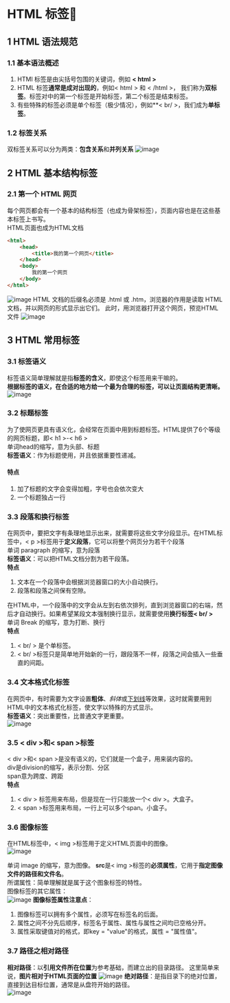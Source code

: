 #  HTML 标签&#x1F34E;
## 1 HTML 语法规范
### 1.1 基本语法概述
1. HTMl 标签是由尖括号包围的关键词，例如 **< html >**
2. HTML 标签**通常是成对出现的**，例如< html > 和 < /html >， 我们称为**双标签**。标签对中的第一个标签是开始标签，第二个标签是结束标签。
3. 有些特殊的标签必须是单个标签（极少情况），例如**< br/ >，我们成为**单标签**。

### 1.2 标签关系
双标签关系可以分为两类：**包含关系**和**并列关系**
![image](https://github.com/Happy-jianghui/Frontend-Learning/assets/98568967/a049ab1c-a428-4068-8c32-74fe817a77ce)

## 2 HTML 基本结构标签
### 2.1 第一个 HTML 网页
每个网页都会有一个基本的结构标签（也成为骨架标签），页面内容也是在这些基本标签上书写。  
HTML页面也成为HTML文档
``` html
<html>
    <head>
        <title>我的第一个网页</title>
    </head>
    <body>
        我的第一个网页
    </body>
</html>
```
![image](https://github.com/Happy-jianghui/Frontend-Learning/assets/98568967/367fe4de-19f6-48eb-958c-b02cf3c57018)
HTML 文档的后缀名必须是 .html 或 .htm，浏览器的作用是读取 HTML 文档，并以网页的形式显示出它们。
此时，用浏览器打开这个网页，预览HTML文件
![image](https://github.com/Happy-jianghui/Frontend-Learning/assets/98568967/569db016-cac6-417e-9180-775b55dfcdb1)

## 3 HTML 常用标签
### 3.1 标签语义
标签语义简单理解就是指**标签的含义**，即使这个标签用来干嘛的。  
**根据标签的语义，在合适的地方给一个最为合理的标签，可以让页面结构更清晰。**
![image](https://github.com/Happy-jianghui/Frontend-Learning/assets/98568967/45c10c63-c947-4f0b-b713-ccbf6193f045)

### 3.2 标题标签
为了使网页更具有语义化，会经常在页面中用到标题标签。HTML提供了6个等级的网页标题，即< h1 >-< h6 >  
单词head的缩写，意为头部、标题  
**标签语义**：作为标题使用，并且依据重要性递减。
#### 特点
1. 加了标题的文字会变得加粗，字号也会依次变大
2. 一个标题独占一行


### 3.3 段落和换行标签
在网页中，要把文字有条理地显示出来，就需要将这些文字分段显示。在HTML标签中，< p >标签用于**定义段落**，它可以将整个网页分为若干个段落  
单词 paragraph 的缩写，意为段落  
**标签语义**：可以把HTML文档分割为若干段落。  
**特点**
1. 文本在一个段落中会根据浏览器窗口的大小自动换行。
2. 段落和段落之间保有空隙。  

在HTML中，一个段落中的文字会从左到右依次排列，直到浏览器窗口的右端，然后才自动换行。如果希望某段文本强制换行显示，就需要使用**换行标签< br/ >**   
单词 Break 的缩写，意为打断、换行  
**特点**
1. < br/ > 是个单标签。
2. < br/ >标签只是简单地开始新的一行，跟段落不一样，段落之间会插入一些垂直的间距。  


### 3.4 文本格式化标签
在网页中，有时需要为文字设置**粗体**、*斜体*或<ins>下划线</ins>等效果，这时就需要用到HTML中的文本格式化标签，使文字以特殊的方式显示。  
**标签语义**：突出重要性，比普通文字更重要。    
![image](https://github.com/Happy-jianghui/Frontend-Learning/assets/98568967/4d517e90-833c-40ac-9d67-1288753e52eb)

### 3.5 < div >和< span >标签
< div >和< span >是没有语义的，它们就是一个盒子，用来装内容的。  
div是division的缩写，表示分割、分区  
span意为跨度、跨距  
**特点**
1. < div > 标签用来布局，但是现在一行只能放一个< div >。大盒子。
2. < span >标签用来布局，一行上可以多个span。小盒子。  

### 3.6 图像标签
在HTML标签中，< img >标签用于定义HTML页面中的图像。  
![image](https://github.com/Happy-jianghui/Frontend-Learning/assets/98568967/40d9deb3-d4c7-4e72-aa17-224680daa157)

单词 image 的缩写，意为图像。
**src**是< img >标签的**必须属性**，它用于**指定图像文件的路径和文件名**。  
所谓属性：简单理解就是属于这个图象标签的特性。  
图像标签的其它属性：  
![image](https://github.com/Happy-jianghui/Frontend-Learning/assets/98568967/034f5546-e569-4c69-839b-81ac8c4bddc1)
**图像标签属性注意点**：  
1. 图像标签可以拥有多个属性，必须写在标签名的后面。
2. 属性之间不分先后顺序，标签名于属性、属性与属性之间均已空格分开。
3. 属性采取键值对的格式，即key = "value"的格式，属性 = "属性值"。

### 3.7 路径之相对路径
**相对路径**：以**引用文件所在位置**为参考基础，而建立出的目录路径。
这里简单来说，**图片相对于HTML页面的位置**
![image](https://github.com/Happy-jianghui/Frontend-Learning/assets/98568967/50c75355-570e-4d3f-b6d2-66287929426e)
**绝对路径**：是指目录下的绝对位置，直接到达目标位置，通常是从盘符开始的路径。  
![image](https://github.com/Happy-jianghui/Frontend-Learning/assets/98568967/3d321572-d65e-465c-bc58-e9b7dc58c1e8)

